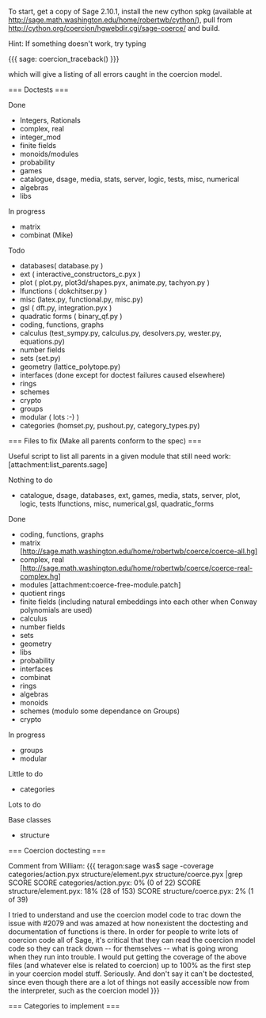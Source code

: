 To start, get a copy of Sage 2.10.1, install the new cython spkg (available at http://sage.math.washington.edu/home/robertwb/cython/), pull from http://cython.org/coercion/hgwebdir.cgi/sage-coerce/ and build. 

Hint: If something doesn't work, try typing 

{{{
sage: coercion_traceback()
}}}

which will give a listing of all errors caught in the coercion model. 

=== Doctests ===

Done

 * Integers, Rationals
 * complex, real
 * integer_mod
 * finite fields
 * monoids/modules
 * probability
 * games
 * catalogue, dsage, media, stats, server, logic, tests, misc, numerical
 * algebras
 * libs

In progress

 * matrix
 * combinat (Mike)

Todo
 * databases( database.py )
 * ext ( interactive_constructors_c.pyx )
 * plot ( plot.py, plot3d/shapes.pyx, animate.py, tachyon.py )
 * lfunctions ( dokchitser.py )
 * misc (latex.py, functional.py, misc.py)
 * gsl ( dft.py, integration.pyx )
 * quadratic forms ( binary_qf.py )
 * coding, functions, graphs
 * calculus (test_sympy.py, calculus.py, desolvers.py, wester.py, equations.py)
 * number fields
 * sets (set.py)
 * geometry (lattice_polytope.py)
 * interfaces (done except for doctest failures caused elsewhere)
 * rings
 * schemes
 * crypto
 * groups
 * modular ( lots :-) )
 * categories (homset.py, pushout.py, category_types.py)



=== Files to fix (Make all parents conform to the spec) ===

Useful script to list all parents in a given module that still need work: [attachment:list_parents.sage]

Nothing to do
 * catalogue, dsage, databases, ext, games, media, stats, server, plot, logic, tests lfunctions, misc, numerical,gsl, quadratic_forms


Done
 * coding, functions, graphs
 * matrix [http://sage.math.washington.edu/home/robertwb/coerce/coerce-all.hg]
 * complex, real [http://sage.math.washington.edu/home/robertwb/coerce/coerce-real-complex.hg]
 * modules [attachment:coerce-free-module.patch]
 * quotient rings
 * finite fields (including natural embeddings into each other when Conway polynomials are used)
 * calculus
 * number fields
 * sets
 * geometry
 * libs
 * probability
 * interfaces
 * combinat
 * rings
 * algebras
 * monoids
 * schemes (modulo some dependance on Groups)
 * crypto

In progress
 * groups
 * modular

Little to do

 * categories

Lots to do



Base classes
 * structure

=== Coercion doctesting ===

Comment from William: 
{{{
teragon:sage was$ sage -coverage categories/action.pyx
structure/element.pyx structure/coerce.pyx |grep SCORE
SCORE categories/action.pyx: 0% (0 of 22)
SCORE structure/element.pyx: 18% (28 of 153)
SCORE structure/coerce.pyx: 2% (1 of 39)

I tried to understand and use the coercion model code to trac down the issue with #2079 and
was amazed at how nonexistent the doctesting and documentation of
functions is there.
In order for people to write lots of coercion code all of Sage, it's critical that they can
read the coercion model code so they can track down -- for themselves -- what is going
wrong when they run into trouble.  I would put getting the coverage of the above files
(and whatever else is related to coercion) up to 100% as the first step in your coercion
model stuff.   Seriously.   And don't say it can't be doctested, since even though there are
a lot of things not easily accessible now from the interpreter, such as the coercion model
}}}

=== Categories to implement ===
